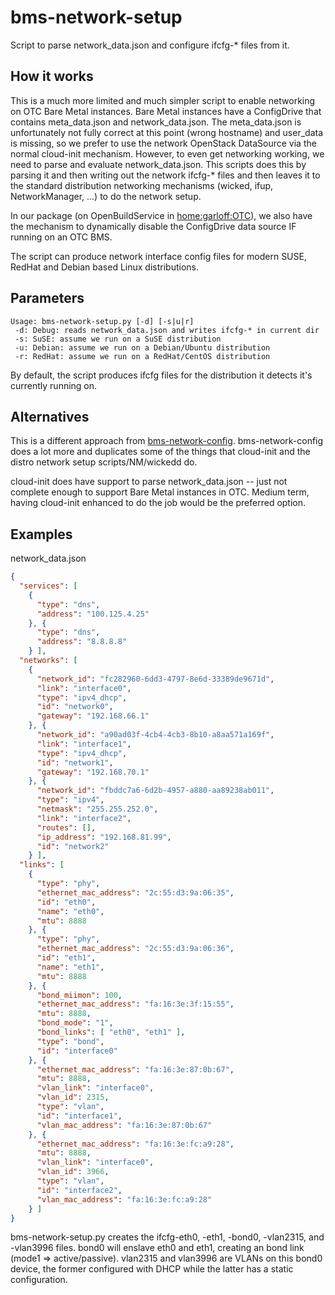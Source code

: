 # bms-network-setup
Script to parse network_data.json and configure ifcfg-* files from it.

## How it works
This is a much more limited and much simpler script to enable networking on OTC Bare Metal instances.
Bare Metal instances have a ConfigDrive that contains meta_data.json and network_data.json.
The meta_data.json is unfortunately not fully correct at this point (wrong hostname) and user_data is missing,
so we prefer to use the network OpenStack DataSource via the normal cloud-init mechanism.
However, to even get networking working, we need to parse and evaluate network_data.json.
This scripts does this by parsing it and then writing out the network ifcfg-* files and then leaves
it to the standard distribution networking mechanisms (wicked, ifup, NetworkManager, ...) to do the network setup.

In our package (on OpenBuildService 
in [home:garloff:OTC](https://build.opensuse.org/package/show/home:garloff:OTC/bms-network-setup)), 
we also have the mechanism to dynamically disable the
ConfigDrive data source IF running on an OTC BMS.

The script can produce network interface config files for modern SUSE, RedHat and Debian based
Linux distributions.

## Parameters

```
Usage: bms-network-setup.py [-d] [-s|u|r]
 -d: Debug: reads network_data.json and writes ifcfg-* in current dir
 -s: SuSE: assume we run on a SuSE distribution
 -u: Debian: assume we run on a Debian/Ubuntu distribution
 -r: RedHat: assume we run on a RedHat/CentOS distribution
```
By default, the script produces ifcfg files for the distribution it detects
it's currently running on.

## Alternatives
This is a different approach from [bms-network-config](https://github.com/bms-network/bms-network-config).
bms-network-config does a lot more and duplicates some of the things that cloud-init and the
distro network setup scripts/NM/wickedd do.

cloud-init does have support to parse network_data.json -- just not complete enough to support
Bare Metal instances in OTC. Medium term, having cloud-init enhanced to do the job would be
the preferred option.

## Examples
network_data.json
```json
{
  "services": [
    {
      "type": "dns",
      "address": "100.125.4.25"
    }, {
      "type": "dns",
      "address": "8.8.8.8"
    } ],
  "networks": [
    {
      "network_id": "fc282960-6dd3-4797-8e6d-33389de9671d",
      "link": "interface0",
      "type": "ipv4_dhcp",
      "id": "network0",
      "gateway": "192.168.66.1"
    }, {
      "network_id": "a90ad03f-4cb4-4cb3-8b10-a8aa571a169f",
      "link": "interface1",
      "type": "ipv4_dhcp",
      "id": "network1",
      "gateway": "192.168.70.1"
    }, {
      "network_id": "fbddc7a6-6d2b-4957-a880-aa89238ab011",
      "type": "ipv4",
      "netmask": "255.255.252.0",
      "link": "interface2",
      "routes": [],
      "ip_address": "192.168.81.99",
      "id": "network2"
    } ],
  "links": [
    {
      "type": "phy",
      "ethernet_mac_address": "2c:55:d3:9a:06:35",
      "id": "eth0",
      "name": "eth0",
      "mtu": 8888
    }, {
      "type": "phy",
      "ethernet_mac_address": "2c:55:d3:9a:06:36",
      "id": "eth1",
      "name": "eth1",
      "mtu": 8888
    }, {
      "bond_miimon": 100,
      "ethernet_mac_address": "fa:16:3e:3f:15:55",
      "mtu": 8888,
      "bond_mode": "1",
      "bond_links": [ "eth0", "eth1" ],
      "type": "bond",
      "id": "interface0"
    }, {
      "ethernet_mac_address": "fa:16:3e:87:0b:67",
      "mtu": 8888,
      "vlan_link": "interface0",
      "vlan_id": 2315,
      "type": "vlan",
      "id": "interface1",
      "vlan_mac_address": "fa:16:3e:87:0b:67"
    }, {
      "ethernet_mac_address": "fa:16:3e:fc:a9:28",
      "mtu": 8888,
      "vlan_link": "interface0",
      "vlan_id": 3966,
      "type": "vlan",
      "id": "interface2",
      "vlan_mac_address": "fa:16:3e:fc:a9:28"
    } ]
}
```
bms-network-setup.py creates the ifcfg-eth0, -eth1, -bond0, -vlan2315, and -vlan3996 files.
bond0 will enslave eth0 and eth1, creating an bond link (mode1 => active/passive).
vlan2315 and vlan3996 are VLANs on this bond0 device, the former configured with DHCP
while the latter has a static configuration.
